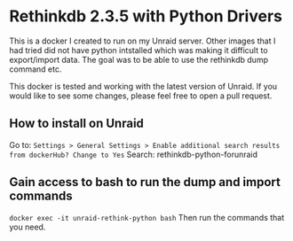 # Rethinkdb 2.3.5 with Python Drivers
This is a docker I created to run on my Unraid server. Other images that I had tried did not have python intstalled which was making it difficult to export/import data. The goal was to be able to use the rethinkdb dump command etc. 

This docker is tested and working with the latest version of Unraid. If you would like to see some changes, please feel free to open a pull request.

## How to install on Unraid
Go to: `Settings > General Settings > Enable additional search results from dockerHub? Change to Yes`
Search: rethinkdb-python-forunraid

## Gain access to bash to run the dump and import commands
`docker exec -it unraid-rethink-python bash`
Then run the commands that you need. 

